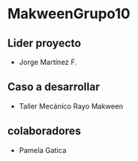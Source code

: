 # MakweenGrupo10

## Lider proyecto
 - Jorge Martínez F.
 
## Caso a desarrollar
 - Taller Mecánico Rayo Makween

## colaboradores
 - Pamela Gatica
 
